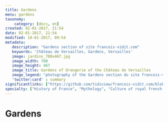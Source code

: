 ```yaml
---
title: Gardens
menu: gardens
taxonomy:
    category: [docs, en]
created: 02-01-2017, 21:54
date: 02-01-2017, 21:54
modified: 10-01-2017, 09:54
metadata:
   description: "Gardens section of site francois-vidit.com"
   keywords: 'Château de Versailles, Gardens, Versailles'
   image: jardins_700x467.jpg
   image_width: 700
   image_height: 467
   image_title: Gardens of Orangerie of the Château de Versailles
   image_legend: "photography of the Gardens section du site francois-vidit.com"
   'twitter:card' : summary
significantlinks: ["https://github.com/tidiview/francois-vidit.com/blob/develop/user/sites/docs/pages/01.home/02.versailles/02.jardins/chapter.en.md"]
specialty: ["History of France", "Mythology", "Culture of royal french court", "Litterature of the Roman Empire", "Roman Imperial Litterature", "Palace of Versailles", "Gardens"]
---
```

# Gardens